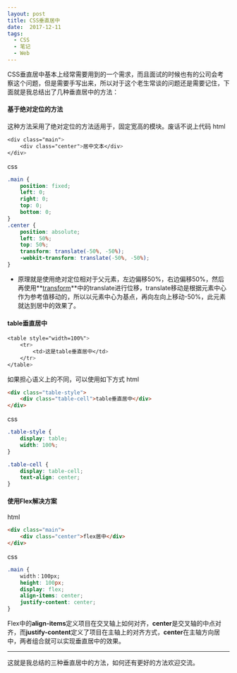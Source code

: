 ```yaml
---
layout: post
title: CSS垂直居中
date:  2017-12-11
tags: 
  - CSS
  - 笔记
  - Web
---
```


CSS垂直居中基本上经常需要用到的一个需求，而且面试的时候也有的公司会考察这个问题，但是需要手写出来，所以对于这个老生常谈的问题还是需要记住，下面就是我总结出了几种垂直居中的方法：
<!-- more -->
#### 基于绝对定位的方法
这种方法采用了绝对定位的方法适用于，固定宽高的模块。废话不说上代码
html

```css
<div class="main">
    <div class="center">居中文本</div>
</div>
```

css

```css
.main {
    position: fixed;
    left: 0;
    right: 0;
    top: 0;
    bottom: 0;
}
.center {
    position: absolute;
    left: 50%;
    top: 50%;
    transform: translate(-50%, -50%);
    -webkit-transform: translate(-50%, -50%);
}
```

- 原理就是使用绝对定位相对于父元素，左边偏移50%，右边偏移50%，然后再使用**[transform](https://www.w3cplus.com/content/css3-transform)**中的translate进行位移，translate移动是根据元素中心作为参考值移动的，所以以元素中心为基点，再向左向上移动-50%，此元素就达到居中的效果了。

#### table垂直居中

```css
<table style="width=100%">
    <tr>
        <td>这是table垂直居中</td>
    </tr>
</table>
```

如果担心语义上的不同，可以使用如下方式
html

```html
<div class="table-style">
    <div class="table-cell">table垂直居中</div>
</div>
```

css

```css
.table-style {
    display: table;
    width: 100%;
}

.table-cell {
    display: table-cell;
    text-align: center;
}
```

#### 使用Flex解决方案
html

```html
<div class="main">
    <div class="center">flex居中</div>
</div>
```

css

```css
.main {
    width：100px;
    height: 100px;
    display: flex;
    align-items: center;
    justify-content: center;
}
```

Flex中的**align-items**定义项目在交叉轴上如何对齐，**center**是交叉轴的中点对齐，而**justify-content**定义了项目在主轴上的对齐方式，**center**在主轴方向居中，两者组合就可以实现垂直居中的效果。

---
这就是我总结的三种垂直居中的方法，如何还有更好的方法欢迎交流。

